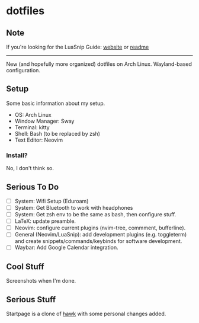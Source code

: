 # dotfiles

## Note

If you're looking for the LuaSnip Guide: [website](https://evesdropper.dev/files/luasnip/) or [readme](https://github.com/evesdropper/dotfiles/tree/main/nvim/luasnip)

<hr> 

New (and hopefully more organized) dotfiles on Arch Linux. Wayland-based configuration.

## Setup
Some basic information about my setup.
- OS: Arch Linux
- Window Manager: Sway
- Terminal: kitty
- Shell: Bash (to be replaced by zsh)
- Text Editor: Neovim

### Install?
No, I don't think so.

## Serious To Do
- [ ] System: Wifi Setup (Eduroam)
- [ ] System: Get Bluetooth to work with headphones
- [ ] System: Get zsh env to be the same as bash, then configure stuff.
- [ ] LaTeX: update preamble.
- [ ] Neovim: configure current plugins (nvim-tree, commment, bufferline). 
- [ ] General (Neovim/LuaSnip): add development plugins (e.g. toggleterm) and create snippets/commands/keybinds for software development.
- [ ] Waybar: Add Google Calendar integration.

## Cool Stuff
Screenshots when I'm done.

## Serious Stuff
Startpage is a clone of [hawk](https://github.com/itsvs/hawk) with some personal changes added.
